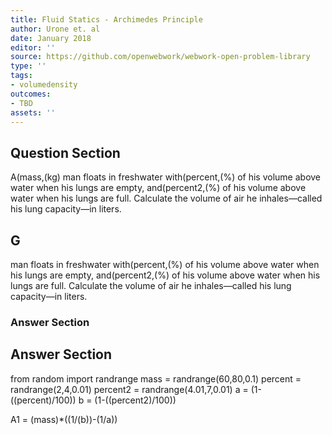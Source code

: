 ```yaml
---
title: Fluid Statics - Archimedes Principle
author: Urone et. al
date: January 2018
editor: ''
source: https://github.com/openwebwork/webwork-open-problem-library
type: ''
tags:
- volumedensity
outcomes:
- TBD
assets: ''
---
```


## Question Section 

A(mass,(kg) man floats in freshwater with(percent,(%) of his volume above water when his lungs are empty, and(percent2,(%) of his volume above water when his lungs are full. Calculate the volume of air he inhales—called his lung capacity—in liters.

## G
man floats in freshwater with(percent,(%) of his volume above water when his lungs are empty, and(percent2,(%) of his volume above water when his lungs are full. Calculate the volume of air he inhales—called his lung capacity—in liters.
### Answer Section


## Answer Section

from random import randrange
mass = randrange(60,80,0.1)
percent = randrange(2,4,0.01)
percent2 = randrange(4.01,7,0.01)
a = (1-((percent)/100))
b = (1-((percent2)/100))

A1 = (mass)*((1/(b))-(1/a))